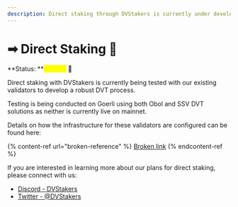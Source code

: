 ```yaml
---
description: Direct staking through DVStakers is currently under development.
---
```


# ➡ Direct Staking 🧪

**Status: **<mark style="color:yellow;">**Testing**</mark> 🧪

Direct staking with DVStakers is currently being tested with our existing validators to develop a robust DVT process.

Testing is being conducted on Goerli using both Obol and SSV DVT solutions as neither is currently live on mainnet.

Details on how the infrastructure for these validators are configured can be found here:

{% content-ref url="broken-reference" %}
[Broken link](broken-reference)
{% endcontent-ref %}

If you are interested in learning more about our plans for direct staking, please connect with us:

* [Discord - DVStakers](https://discord.gg/VbVwqgSdFD)
* [Twitter - @DVStakers](https://twitter.com/DVStakers)
